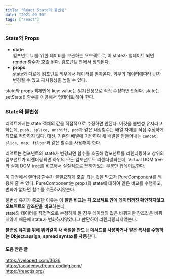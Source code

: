 ```yaml
---
title: "React State의 불변성"
date: "2021-09-30"
tags: ["react"]
---
```


### State와 Props

- **state**<br/>
  컴포넌트 UI를 위한 데이터를 보관하는 오브젝트로, 이 state가 업데이트 되면 render 함수가 호출 된다. 컴포넌트 안에서 정의된다.
- **props**<br/>
  state와 다르게 컴포넌트 외부에서 데이터를 받아온다. 외부의 데이터에따라 UI가 변경될 수 있고 재사용성을 높일 수 있다.

state와 props 객체안에 key: value는 읽기전용으로 직접 수정하면 안된다. state는 setState() 함수를 이용해서 업데이트 해야 한다.

### State의 불변성

리액트에서는 state 객체의 값을 직접적으로 수정하면 안된다. 이것을 불변성 유지라고 하는데, `push, splice, unshift, pop`과 같은 내장함수는 배열 자체를 직접 수정하게 되므로 적합하지 않다. 대신, 기존의 배열에 기반하여 새 배열을 만들어내는 `concat, slice, map, filter`과 같은 함수를 사용해야 한다.

리액트는 컴포넌트의 state가 변경되면 함수를 호출해 컴포넌트를 리렌더링하고 상위의 컴포넌트가 리렌더링되면 하위의 모든 컴포넌트도 리렌더링되는데, Virtual DOM tree와 실제 DOM tree를 비교해서 실질적으로 변화가있는 부분만 업데이트한다.

이 과정에서 렌더링 함수가 불필요하게 호출 되는 것을 막고자 PureComponent를 적용해 줄 수 있다. PureComponent는 props와 state에 대하여 얕은 비교를 수행하고, 변화가 없다면 함수를 호출하지않는다.

불변성 유지가 중요한 이유는 이 **얕은 비교는 각 오브젝트 안에 데이터까진 확인하지않고 오브젝트의 참조만을 비교**하는데,<br/>
state의 데이터를 직접적으로 수정하게 될 경우 데이터의 값은 바뀌지만 참조값은 바뀌지않기 때문에 state가 변화하지않았다고 판단하여 리렌더링되지않는다.

**불변성 유지를 위해 위와같이 새 배열을 만드는 메서드를 사용하거나 얕은 복사를 수행하는 Object.assign, spread syntax를 사용**한다.

#### 도움 받은 글

https://velopert.com/3636<br/>
https://academy.dream-coding.com/<br/>
https://reactjs.org/
